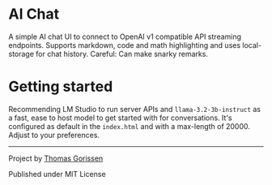 # AI Chat
A simple AI chat UI to connect to OpenAI v1 compatible API streaming endpoints. Supports markdown, code and math highlighting and uses local-storage for chat history. Careful: Can make snarky remarks.

# Getting started
Recommending LM Studio to run server APIs and `llama-3.2-3b-instruct` as a fast, ease to host model to get started with for conversations. It's configured as default in the `index.html` and with a max-length of 20000. Adjust to your preferences.

---

Project by [Thomas Gorissen](https://github.com/serrynaimo/ai-chat)

Published under MIT License